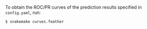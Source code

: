 To obtain the ROC/PR curves of the prediction results specified in `config.yaml`, run:

```
$ snakemake curves.feather
```
